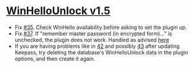 ﻿# [WinHelloUnlock v1.5](https://github.com/Angelelz/WinHelloUnlock/releases/tag/v1.5)

- Fix [#35](https://github.com/Angelelz/WinHelloUnlock/issues/35). Check WinHello availability before asking to set the plugin up.
- Fix [#37](https://github.com/Angelelz/WinHelloUnlock/issues/37). If "remember master password (in encrypted form)..." is unchecked, the plugin does not work. Handled as advised [here](https://sourceforge.net/p/keepass/discussion/329220/thread/62b0b650/)
- If you are having problems like in [42](https://github.com/Angelelz/WinHelloUnlock/issues/42) and possibly [43](https://github.com/Angelelz/WinHelloUnlock/issues/43) after updating Keepass, try deleting the database's WinHelloUnlock data in the plugin options, and then create it again.